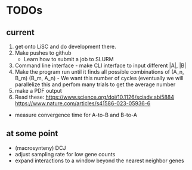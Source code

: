 # TODOs

## current

1. get onto LiSC and do development there.
2. Make pushes to github
   - Learn how to submit a job to SLURM
3. Command line interface - make CLI interface to input different |A|, |B|
4. Make the program run until it finds all possible combinations of (A_n, B_m) (B_m, A_n) - We want this number of cycles (eventually we will parallelize this and perfom many trials to get the average number
5. make a PDF output
6. Read these: https://www.science.org/doi/10.1126/sciadv.abi5884
https://www.nature.com/articles/s41586-023-05936-6 

- measure convergence time for A-to-B and B-to-A

## at some point

- (macrosynteny) DCJ
- adjust sampling rate for low gene counts
- expand interactions to a window beyond the nearest neighbor genes
